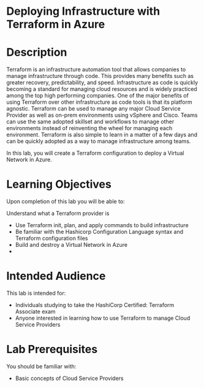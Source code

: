 # Deploying Infrastructure with Terraform in Azure

# Description
Terraform is an infrastructure automation tool that allows companies to manage infrastructure through code. This provides many benefits such as greater recovery, predictability, and speed. 
Infrastructure as code is quickly becoming a standard for managing cloud resources and is widely practiced among the top high performing companies. One of the major benefits of using Terraform over other infrastructure as code tools is that its platform agnostic. 
Terraform can be used to manage any major Cloud Service Provider as well as on-prem environments using vSphere and Cisco. Teams can use the same adopted skillset and workflows to manage other environments instead of reinventing the wheel for managing each environment. 
Terraform is also simple to learn in a matter of a few days and can be quickly adopted as a way to manage infrastructure among teams.

In this lab, you will create a Terraform configuration to deploy a Virtual Network in Azure.

# Learning Objectives
Upon completion of this lab you will be able to:

Understand what a Terraform provider is
- Use Terraform init, plan, and apply commands to build infrastructure
- Be familiar with the Hashicorp Configuration Language syntax and Terraform configuration files
- Build and destroy a Virtual Network in Azure
-
# Intended Audience
This lab is intended for:

- Individuals studying to take the HashiCorp Certified: Terraform Associate exam
- Anyone interested in learning how to use Terraform to manage Cloud Service Providers

# Lab Prerequisites
You should be familiar with:
- Basic concepts of Cloud Service Providers
